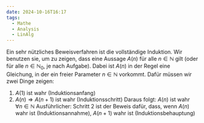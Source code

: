 ```yaml
---
date: 2024-10-16T16:17
tags:
  - Mathe
  - Analysis
  - LinAlg
---
```

Ein sehr nützliches Beweisverfahren ist die vollständige Induktion. Wir benutzen sie, um zu zeigen, dass eine Aussage $A(n)$ für alle $n \in \mathbb{N}$ gilt (oder für alle $n \in \mathbb{N}_0$, je nach Aufgabe). Dabei ist $A(n)$ in der Regel eine Gleichung, in der ein freier Parameter $n \in \mathbb{N}$ vorkommt. Dafür müssen wir zwei Dinge zeigen:
1. $A(1)$ ist wahr (Induktionsanfang)
2. $A(n) \Rightarrow A(n + 1)$ ist wahr (Induktionsschritt)
Daraus folgt: $A(n)$ ist wahr $\forall n \in \mathbb{N}$
Ausführlicher: Schritt 2 ist der Beweis dafür, dass, wenn $A(n)$ wahr ist (Induktionsannahme), $A(n + 1)$ wahr ist (Induktionsbehauptung)